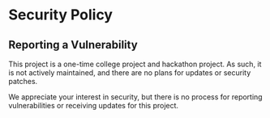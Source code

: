 # Security Policy

## Reporting a Vulnerability

This project is a one-time college project and hackathon project. As such, it is not actively maintained, and there are no plans for updates or security patches.

We appreciate your interest in security, but there is no process for reporting vulnerabilities or receiving updates for this project.
